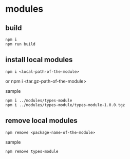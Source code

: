 # modules

## build
    npm i
    npm run build
    
## install local modules
    npm i <local-path-of-the-module>

or 
    npm i <tar.gz-path-of-the-module>   
    

sample

    npm i ../modules/types-module
    npm i ../modules/types-module/types-module-1.0.0.tgz

## remove local modules
    npm remove <package-name-of-the-module>

sample

    npm remove types-module

